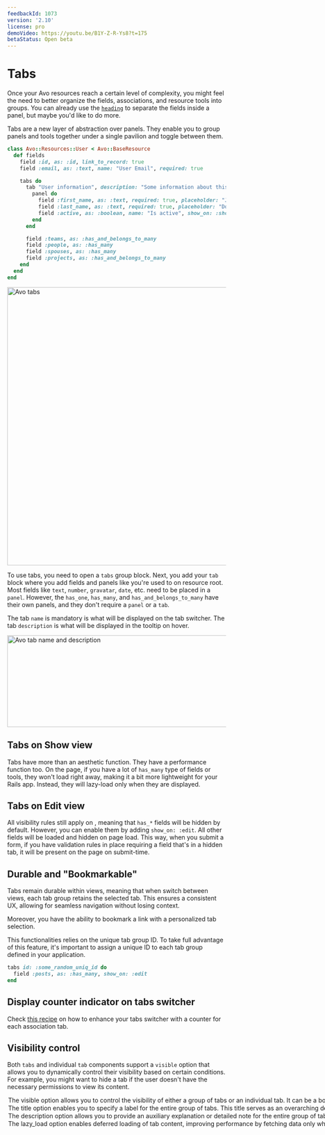 ```yaml
---
feedbackId: 1073
version: '2.10'
license: pro
demoVideo: https://youtu.be/B1Y-Z-R-Ys8?t=175
betaStatus: Open beta
---
```


# Tabs

Once your Avo resources reach a certain level of complexity, you might feel the need to better organize the fields, associations, and resource tools into groups. You can already use the [`heading`](fields/heading) to separate the fields inside a panel, but maybe you'd like to do more.

Tabs are a new layer of abstraction over panels. They enable you to group panels and tools together under a single pavilion and toggle between them.

```ruby
class Avo::Resources::User < Avo::BaseResource
  def fields
    field :id, as: :id, link_to_record: true
    field :email, as: :text, name: "User Email", required: true

    tabs do
      tab "User information", description: "Some information about this user" do
        panel do
          field :first_name, as: :text, required: true, placeholder: "John"
          field :last_name, as: :text, required: true, placeholder: "Doe"
          field :active, as: :boolean, name: "Is active", show_on: :show
        end
      end

      field :teams, as: :has_and_belongs_to_many
      field :people, as: :has_many
      field :spouses, as: :has_many
      field :projects, as: :has_and_belongs_to_many
    end
  end
end
```

<Image src="/assets/img/tabs-and-panels/tabs.png" width="1024" height="640" alt="Avo tabs" />

To use tabs, you need to open a `tabs` group block. Next, you add your `tab` block where you add fields and panels like you're used to on resource root. Most fields like `text`, `number`, `gravatar`, `date`, etc. need to be placed in a `panel`. However, the `has_one`, `has_many`, and `has_and_belongs_to_many` have their own panels, and they don't require a `panel` or a `tab`.

The tab `name` is mandatory is what will be displayed on the tab switcher. The tab `description` is what will be displayed in the tooltip on hover.

<Image src="/assets/img/tabs-and-panels/tab-name-description.png" width="640" height="211" alt="Avo tab name and description" />

## Tabs on Show view

Tabs have more than an aesthetic function. They have a performance function too. On the <Show /> page, if you have a lot of `has_many` type of fields or tools, they won't load right away, making it a bit more lightweight for your Rails app. Instead, they will lazy-load only when they are displayed.

## Tabs on Edit view

All visibility rules still apply on <Edit />, meaning that `has_*` fields will be hidden by default. However, you can enable them by adding `show_on: :edit`. All other fields will be loaded and hidden on page load. This way, when you submit a form, if you have validation rules in place requiring a field that's in a hidden tab, it will be present on the page on submit-time.

## Durable and "Bookmarkable"

Tabs remain durable within views, meaning that when switch between views, each tab group retains the selected tab. This ensures a consistent UX, allowing for seamless navigation without losing context.

Moreover, you have the ability to bookmark a link with a personalized tab selection.

This functionalities relies on the unique tab group ID. To take full advantage of this feature, it's important to assign a unique ID to each tab group defined in your application.

```ruby {1}
tabs id: :some_random_uniq_id do
  field :posts, as: :has_many, show_on: :edit
end
```
<!-- The panel has a few parts available -->


<!-- <img :src="('/assets/img/tabs-and-panels/panel-top.png')" alt="Avo Panels" class="border mb-4" /> -->
<!-- <img :src="('/assets/img/tabs-and-panels/panel-bottom.png')" alt="Avo Panels" class="border mb-4" /> -->


## Display counter indicator on tabs switcher

Check [this recipe](guides/tabs-counter-indicator.html) on how to enhance your tabs switcher with a counter for each association tab.

## Visibility control

<VersionReq version="3.10.10" />

Both `tabs` and individual `tab` components support a `visible` option that allows you to dynamically control their visibility based on certain conditions. For example, you might want to hide a tab if the user doesn't have the necessary permissions to view its content.

<Option name="`visible`">

The `visible` option allows you to control the visibility of either a group of tabs or an individual tab. It can be a `boolean` or a lambda.

#### Example

```ruby
tabs visible: -> { resource.record.enabled? } do
  tab name: "General Information" do
    panel do
      field :name, as: :text
      field :email, as: :text
    end
  end
  tab "Admin Information", visible: -> { current_user.is_admin? } do
    panel do
      field :role, as: :text
      field :permissions, as: :text
    end
  end
end
```

In this example:
- The entire group of tabs is only visible if the record is enabled (`resource.record.enabled?`).
- Within this group, the "General Information" tab is always visible when the tabs are shown.
- The "Admin Information" tab is only visible for admin records (`resource.record.admin?`).

</Option>

<Option name="`title`">

<VersionReq version="3.15.0" />

The `title` option enables you to specify a label for the entire group of tabs. This title serves as an overarching descriptor for the collection, providing context regarding the purpose or content of the tabs.

You can define the title of a tabs group by passing it as an argument to the `tabs` block. The value should be a string that succinctly encapsulates the theme or purpose of the tabs.

```ruby
tabs title: "Tabs group title" do
  # ...
end
```

</Option>

<Option name="`description`">

<VersionReq version="3.15.0" />

The `description` option allows you to provide an auxiliary explanation or detailed note for the entire group of tabs. This can be used to elaborate on the purpose of the tabs or provide additional guidance.

You can define a description for a tabs group by passing it as an argument to the `tabs` block. The value should be a string that offers further clarity about the content or functionality of the tabs.

```ruby
tabs description: "Tabs group description" do
  # ...
end
```

</Option>

<Option name="`lazy_load`">

<VersionReq version="3.17.0" />

The `lazy_load` option enables deferred loading of tab content, improving performance by fetching data only when the tab is clicked. By default, `lazy_load` is set to `false`, ensuring that all tabs load immediately. However, in form views, this option is automatically disabled to prevent data loss during form submission.

```ruby{2}
tabs do
  tab "Address", lazy_load: true do
    # ...
  end
end
```

</Option>
